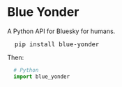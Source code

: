 # Blue Yonder
A Python API for Bluesky for humans.
<pre>
  pip install blue-yonder
</pre>
Then:
```Python
  # Python
  import blue_yonder
```
